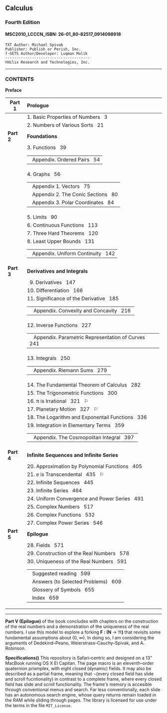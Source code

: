 ## Calculus
### Fourth Edition
#### MSC2010_LCCCN_ISBN: 26-01_80-82517_0914098918
```
TXT Author: Michael Spivak  
Publisher: Publish or Perish, Inc.  
ſ-SETS Author/Developer: Luqman Malik
······································
©Hilix Research and Technologies, Inc.
```

---
### CONTENTS 

__Preface__

| Part 1       |  Prologue                                |
|--------------|:-----------------------------------------|
|              |  1. Basic Properties of Numbers &nbsp; 3 |
|              |  2. Numbers of Various Sorts &nbsp; 21   |
| __Part 2__   |  __Foundations__                         |
|              |  3. Functions &nbsp; 39<table><tr><td>&nbsp; Appendix. Ordered Pairs &nbsp; 54</td></tr></table>|
|              |  4. Graphs &nbsp; 56<table><tr><td>&nbsp; Appendix 1. Vectors &nbsp; 75</td></tr><tr><td style="indent:30px">&nbsp; Appendix 2. The Conic Sections &nbsp; 80</td></tr></tr><tr><td style="indent:30px">&nbsp; Appendix 3. Polar Coordinates &nbsp; 84</td></tr></table>|
|              |  5. Limits &nbsp; 90                                      |
|              |  6. Continuous Functions &nbsp; 113                       |
|              |  7. Three Hard Theorems &nbsp; 120                        |
|              |  8. Least Upper Bounds &nbsp; 131<table><tr><td style="margin-left:30px">&nbsp; Appendix. Uniform Continuity &nbsp; 142</td></tr></table>|
| __Part 3__   |  __Derivatives and Integrals__                            |
|              |  &nbsp;&nbsp;9. Derivatives &nbsp; 147                    |
|              |  10. Differentiation &nbsp; 166 |
|              |  11. Significance of the Derivative &nbsp; 185<table><tr><td>&nbsp;&nbsp; Appendix. Convexity and Concavity &nbsp; 216&nbsp;</td></tr></table>|
|              |  12. Inverse Functions &nbsp; 227<table><tr><td>&nbsp;&nbsp; Appendix. Parametric Representation of Curves &nbsp; 241&nbsp;</td></tr></table>|
|              |  13. Integrals &nbsp; 250<table><tr><td style="margin-left:30px">&nbsp;&nbsp; Appendix. Riemann Sums &nbsp; 279&nbsp;</td></tr></table>|
|              |  14. The Fundamental Theorem of Calculus &nbsp; 282|
|              |  15. The Trigonometric Functions &nbsp; 300
|              |  16. &pi; is Irrational &nbsp; 321 &nbsp; &#9872;|
|              |  17. Planetary Motion &nbsp; 327 &nbsp; &#9872; |
|              |  18. The Logarithm and Exponentail Functions &nbsp; 336|
|              |  19. Integration in Elementary Terms &nbsp; 359<table><tr><td style="margin-left:30px">&nbsp;&nbsp; Appendix. The Cosmopolitan Integral &nbsp; 397&nbsp;</td></tr></table>|
| __Part 4__   |  __Infinite Sequences and Infinite Series__               |
|              |  20. Approximation by Polynomial Functions &nbsp; 405     |
|              |  21. <i>e</i> is Transcendental &nbsp; 435 &nbsp; &#9872; |
|              |  22. Infinite Sequences &nbsp; 445                        |
|              |  23. Infinite Series &nbsp; 464                           |
|              |  24. Uniform Convergence and Power Series &nbsp; 491      |
|              |  25. Complex Numbers &nbsp; 517                           |
|              |  26. Complex Functions &nbsp; 532                         |
|              |  27. Complex Power Series &nbsp; 546                      |
| __Part 5__   |  __Epilogue__                         |
|              |  28. Fields &nbsp; 571                                     |
|              |  29. Construction of the Real Numbers &nbsp; 578          |
|              |  30. Uniqueness of the Real Numbers &nbsp; 591<table><tr><td>&nbsp; Suggested reading &nbsp; 599</td></tr><tr><td style="indent:30px">&nbsp; Answers (to Selected Problems) &nbsp; 609</td></tr></tr><tr><td style="indent:30px">&nbsp; Glossery of Symbols &nbsp; 655</td></tr><tr><td>&nbsp; Index &nbsp; 659</td></tr></table>|
---

__Part V (Epilogue)__ of the book concludes with chapters on the construction of the real numbers and a demonstration of the uniqueness of the real numbers. I use this model to explore a forking  **F : (N** &rarr; **&real;)** that revisits some fundamental assumptions about (0, &#x221e;). In doing so, I am considering the arguments of Dedekind–Peano, Weierstrass–Cauchy–Spivak, and A. Robinson.

__Specifications()__ This repository is Safari–centric and designed on a 13" MacBook running OS X El Capitan. The page macro is an eleventh–order quaternion prismplex, with eight closed (dynamic) fields. It may also be described as a partial frame, meaning that ¬(every closed field has slide and scroll fucntionality) in contrast to a complete frame, where every closed field has slide and scroll functionality. The frame's memory is accesible through conventional menus and search. Far less conventionally, each slide has an autonomous search engine, whose query returns remain loaded in the RAM while sliding through pages. The library is licensed for use under the terms in the file <code>MIT_License</code>.
